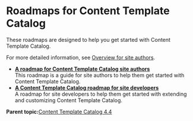 # Roadmaps for Content Template Catalog

These roadmaps are designed to help you get started with Content Template Catalog.

For more detailed information, see [Overview for site authors](ctc_design_overview.md).

-   **[A roadmap for Content Template Catalog site authors](../ctc/ctc_gs_authors.md)**  
This roadmap is a guide for site authors to help them get started with Content Template Catalog.
-   **[A Content Template Catalog roadmap for site developers](../ctc/ctc_gs_site_devs.md)**  
A roadmap for site developers to help them get started with extending and customizing Content Template Catalog.

**Parent topic:**[Content Template Catalog 4.4](../ctc/ctc_intro.md)

